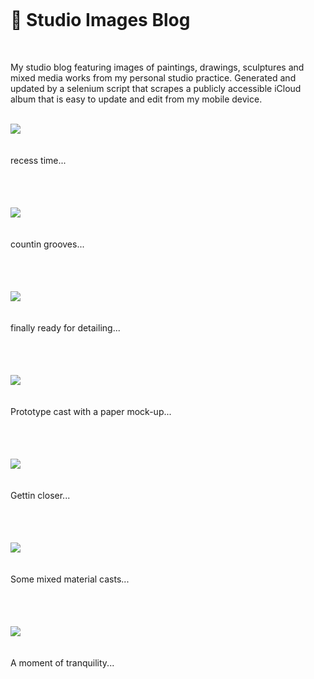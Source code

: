 <br>
<h1 style="margin-top: 20px; margin-bottom: 50px" >🌱 Studio Images Blog</h1>
<p> My studio blog featuring images of paintings, drawings, sculptures and mixed media works from my personal studio practice. Generated and updated by a selenium script that scrapes a publicly accessible iCloud album that is easy to update and edit from my mobile device.</p>
<br>
<!-- <br>
<br> -->
<img style="max-width: 500px; margin-bottom: 20px" src="https://cvws.icloud-content.com/S/AbjDnPT4gkojdj-EESS_38NzCtph/IMG_0008.JPG?o=AtTsKIACA676F92HIvwuaIrdCQP1VHBHAVzBs_jREhJN&v=1&z=https%3A%2F%2Fp50-content.icloud.com%3A443&x=1&a=CAog7Jw2FcGJ96hbUrDIRUm5t_AKApC3HaH5uXxEFFTg0LESZRDWwpHPkS8Y1tmk1JEvIgEAUgRzCtphaiX_h8AOBGRvWNOcCBXzmk84awu8JNT0p_KQtYd81fSojO9_VBT6ciVLsCZvbe5Pe1f2w9bshKLWlPCIwAc4_gz0KdDL3bbwOdHTdu8x&e=1619647868&r=7f0f76d8-ac99-4646-8d5b-f07c7d816c7f-12&s=7u28rh6ZHDsrjOuOg5OK1cjIjmk">
<br><p style="margin-bottom: 50px">recess time...</p><br>
<img style="max-width: 500px; margin-bottom: 20px" src="https://cvws.icloud-content.com/S/Ab2Rgwdj3BOyQCD6_z3tgJnXCW9f/IMG_0007.JPG?o=AglTg-q9ipEv7OgfwBPozzhdRvkhWqGTNsM1iwU7I1Gf&v=1&z=https%3A%2F%2Fp50-content.icloud.com%3A443&x=1&a=CAogSSZE1phk572edS-DdhZmLzJ6rQdccYwmdVUWtTbzpgcSZRDTm5LPkS8Y07Kl1JEvIgEAUgTXCW9faiUk6NLCWSIa0V67UMUZhtGukm1uNvqz6ZnuonrHokrQ39Id5MF1ciWj5jybFBDDXNUOIb6pbiYX131OcLFSsLmwA1kz-vyFZIOCSUHB&e=1619647879&r=3d22c009-eb9c-4e88-b767-abc17ca0a53d-13&s=h-HygGu61nQsyHoHnyl6pIqY2KU">
<br><p style="margin-bottom: 50px">countin grooves...</p><br>
<img style="max-width: 500px; margin-bottom: 20px" src="https://cvws.icloud-content.com/S/AZ2UbOfx7JNXsokq4V1KmmypyA1y/IMG_0005.JPG?o=AofSUiq1O4WHb4p8lU2_h6IjxPbTjVORR82X1-HybANJ&v=1&z=https%3A%2F%2Fp50-content.icloud.com%3A443&x=1&a=CAogfvhwH8x72HLi4LOLWvVrz8jGRqm0VB7dfZn1jsmkh6YSZRDM6pLPkS8YzIGm1JEvIgEAUgSpyA1yaiU1TKOypx91QppNZtahBMm0uhR2o_8vXqW_uXV2MtIJ4qT1WjmFciUmQ3bHrccU_F6XLt9fLCiS2JWoAI-UcQkhKiDWUXFBcSPowASp&e=1619647889&r=4316c4d9-498a-46b7-9c88-10b0e2ef6620-9&s=e8FGPFz-oid2J_81KhdzQtrj1LE">
<br><p style="margin-bottom: 50px">finally ready for detailing...</p><br>
<img style="max-width: 500px; margin-bottom: 20px" src="https://cvws.icloud-content.com/S/ARYHXiQ_u95UtId_A9uIFwlLQCCv/IMG_0004.JPG?o=Ah8TI7zTeRSWnoq0PcC7l6jesjjCjGWEF9U3mCbp8Hyu&v=1&z=https%3A%2F%2Fp50-content.icloud.com%3A443&x=1&a=CAog7H-pAYreSEu8xDI15K0lO-ZKZ2VsBXpIGWPSVoRji0cSZRCUvZPPkS8YlNSm1JEvIgEAUgRLQCCvaiWTxkCruI-ZFCqN8Rke2WhUXjiYN4-Fo1CpOxQwiu5IxTYBZEeyciU_f3LrCRSHPLBfPrrPW-OVItLN8wnlzVjUItMyJRMMK31oHHPZ&e=1619647900&r=3109fc21-6456-413f-8d1e-01d00c2601e3-13&s=QR_hM4FbGsNs9BAkPG9-4MhakWQ">
<br><p style="margin-bottom: 50px">Prototype cast with a paper mock-up...</p><br>
<img style="max-width: 500px; margin-bottom: 20px" src="https://cvws.icloud-content.com/S/AZZNIkmeOWgJ6ZMJ_zgoTYPOLUK4/IMG_0003.JPG?o=AirKanlzFJH70IFbjxOnOu-0fjHddguLvJN0VcUImrnm&v=1&z=https%3A%2F%2Fp50-content.icloud.com%3A443&x=1&a=CAogDJ3ye3leyPYG3vbsV1zaZUyczTJ33oKwnjxENewXoUYSZRCzmpTPkS8Ys7Gn1JEvIgEAUgTOLUK4aiWeDrDOj2BaoK5kSbH6tv1oa6PAX3jttr2hepJZQGAlnPVe43YCciWAMiVQ3XRBOqutSiDMsgU4Fq0bJAA7Y6UOFyI2sl2NpbOurDVd&e=1619647912&r=0c639a8d-5617-40ae-aba0-43c76ec0043d-14&s=8XM_grOyvNSRfd0VbVbgJ3wI27c">
<br><p style="margin-bottom: 50px">Gettin closer...</p><br>
<img style="max-width: 500px; margin-bottom: 20px" src="https://cvws.icloud-content.com/S/AZddQ0gIKPDcUbuK46WbwybMgyqZ/IMG_0002.JPG?o=Ag1Gd6qjnAl3x-RHXI-SsfhIv6vLYRo1454XkAPs18x4&v=1&z=https%3A%2F%2Fp50-content.icloud.com%3A443&x=1&a=CAogckVm8HGPmw-ahZrC8QxFYL_KQDeMpBBUv4W8hX7PtbYSZRDW6JTPkS8Y1v-n1JEvIgEAUgTMgyqZaiVg6nBdZmZChIKumKjGVhkTV1ae47S11ZO4MKf0dubuyeta7M5dciX182-Wh6dO_7EkSjjjpkqi8pIaAC2UlRqmy2gYhXOdzbogLEZ9&e=1619647922&r=80eaf2a9-a3bb-4a4b-89a7-3ba546b769ba-12&s=8-EpS7Iwy9KSt8ZQfYGRHMiJgwc">
<br><p style="margin-bottom: 50px">Some mixed material casts...</p><br>
<img style="max-width: 500px; margin-bottom: 20px" src="https://cvws.icloud-content.com/S/AS6Y8AqWDe9c8VFV5JLBhvDuqHmR/IMG_0001.JPG?o=An-KnnPKeS_nyVGz0wy6_BptHlUxCoc_DPbn-xtUukjy&v=1&z=https%3A%2F%2Fp50-content.icloud.com%3A443&x=1&a=CAogeD3ennkxqu7dkZ5QLCjWLGlAKssXiNryy6IPH1EjlDESZRDuv5XPkS8Y7tao1JEvIgEAUgTuqHmRaiVtK8dGFDp_a6tXZvqXjLfKhbshYseT6MoXjMDcIte_6ryqSg5JciXqGZbCE27ecSMEXoTxIp_FEb4lrn4QWc3oCGigxs420_kvAkLq&e=1619647933&r=219a70bd-b28c-4baf-9547-807f16b95487-13&s=bNJhgh9tSmrnXaFvdVR_ZjCCy0o">
<br><p style="margin-bottom: 50px">A moment of tranquility...</p><br>